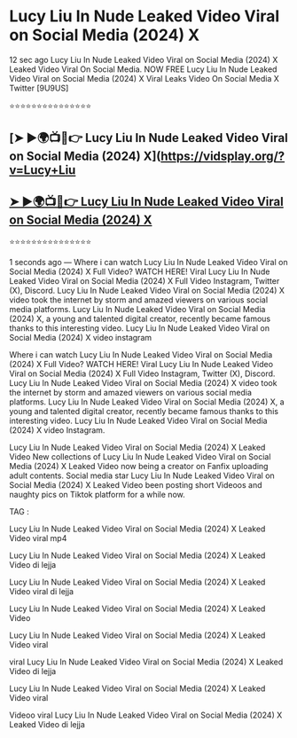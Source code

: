 ﻿# Lucy Liu In Nude Leaked Video Viral on Social Media (2024) X



12 sec ago Lucy Liu In Nude Leaked Video Viral on Social Media (2024) X Leaked Video Viral On Social Media. NOW FREE Lucy Liu In Nude Leaked Video Viral on Social Media (2024) X Viral Leaks Video On Social Media X Twitter [9U9US]

⭐⭐⭐⭐⭐⭐⭐⭐⭐⭐⭐⭐⭐⭐⭐

## [➤ ►🌍📺📱👉 Lucy Liu In Nude Leaked Video Viral on Social Media (2024) X](https://vidsplay.org/?v=Lucy+Liu

## [➤ ►🌍📺📱👉 Lucy Liu In Nude Leaked Video Viral on Social Media (2024) X](https://vidsplay.org/?v=Lucy+Liu)


⭐⭐⭐⭐⭐⭐⭐⭐⭐⭐⭐⭐⭐⭐⭐



1 seconds ago — Where i can watch Lucy Liu In Nude Leaked Video Viral on Social Media (2024) X Full Video? WATCH HERE! Viral Lucy Liu In Nude Leaked Video Viral on Social Media (2024) X Full Video Instagram, Twitter (X), Discord. Lucy Liu In Nude Leaked Video Viral on Social Media (2024) X video took the internet by storm and amazed viewers on various social media platforms. Lucy Liu In Nude Leaked Video Viral on Social Media (2024) X, a young and talented digital creator, recently became famous thanks to this interesting video. Lucy Liu In Nude Leaked Video Viral on Social Media (2024) X video instagram

Where i can watch Lucy Liu In Nude Leaked Video Viral on Social Media (2024) X Full Video? WATCH HERE! Viral Lucy Liu In Nude Leaked Video Viral on Social Media (2024) X Full Video Instagram, Twitter (X), Discord. Lucy Liu In Nude Leaked Video Viral on Social Media (2024) X video took the internet by storm and amazed viewers on various social media platforms. Lucy Liu In Nude Leaked Video Viral on Social Media (2024) X, a young and talented digital creator, recently became famous thanks to this interesting video. Lucy Liu In Nude Leaked Video Viral on Social Media (2024) X video Instagram.

Lucy Liu In Nude Leaked Video Viral on Social Media (2024) X Leaked Video New collections of Lucy Liu In Nude Leaked Video Viral on Social Media (2024) X Leaked Video now being a creator on Fanfix uploading adult contents. Social media star Lucy Liu In Nude Leaked Video Viral on Social Media (2024) X Leaked Video been posting short Videoos and naughty pics on Tiktok platform for a while now.

TAG :

 

Lucy Liu In Nude Leaked Video Viral on Social Media (2024) X Leaked Video viral mp4

 

Lucy Liu In Nude Leaked Video Viral on Social Media (2024) X Leaked Video di lejja

 

Lucy Liu In Nude Leaked Video Viral on Social Media (2024) X Leaked Video viral di lejja

 

Lucy Liu In Nude Leaked Video Viral on Social Media (2024) X Leaked Video

 

Lucy Liu In Nude Leaked Video Viral on Social Media (2024) X Leaked Video viral

 

viral Lucy Liu In Nude Leaked Video Viral on Social Media (2024) X Leaked Video di lejja

 

Lucy Liu In Nude Leaked Video Viral on Social Media (2024) X Leaked Video viral

 

Videoo viral Lucy Liu In Nude Leaked Video Viral on Social Media (2024) X Leaked Video di lejja